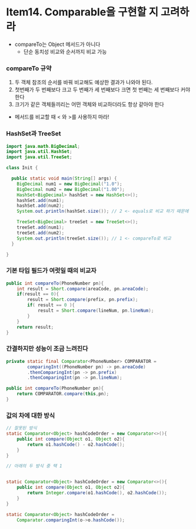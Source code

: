 # Item14. Comparable을 구현할 지 고려하라
* compareTo는 Object 메서드가 아니다
  * 단순 동치성 비교와 순서까지 비교 가능

### compareTo 규약
1. 두 객체 참조의 순서를 바꿔 비교해도 예상한 결과가 나와야 된다.
2. 첫번째가 두 번째보다 크고 두 번째가 세 번째보다 크면 첫 번째는 세 번째보다 커야 한다
3. 크기가 같은 객체들끼리는 어떤 객체와 비교하더라도 항상 같아야 한다


* 메서드를 비교할 때 < 와 >를 사용하지 마라!
### HashSet과 TreeSet

```java
import java.math.BigDecimal;
import java.util.HashSet;
import java.util.TreeSet;

class Init {

  public static void main(String[] args) {
    BigDecimal num1 = new BigDecimal("1.0");
    BigDecimal num2 = new BigDecimal("1.00");
    HashSet<BigDecimal> hashSet = new HashSet<>();
    hashSet.add(num1);
    hashSet.add(num2);
    System.out.println(hashSet.size()); // 2 <- equals로 비교 하기 때문에

    TreeSet<BigDecimal> treeSet = new TreeSet<>();
    treeSet.add(num1);
    treeSet.add(num2);
    System.out.println(treeSet.size()); // 1 <- compareTo로 비교
  }

}

```

### 기본 타입 필드가 여럿일 때의 비교자
```java
public int compareTo(PhoneNumber pn){
    int result = Short.compare(areaCode, pn.areaCode);
    if(result == 0){
        result = Short.compare(prefix, pn.prefix);
        if( result == 0 ){
            result = Short.compare(lineNum, pn.lineNum);
        }
    }
    return result;
}
```


### 간결하지만 성능이 조금 느려진다
```java
private static final Comparator<PhoneNumber> COMPARATOR = 
        comparingInt((PhoneNumber pn) -> pn.areaCode)
        .thenComparingInt(pn -> pn.prefix)
        .thenComparingInt(pn -> pn.lineNum);

public int compareTo(PhoneNumber pn){
    return COMPARATOR.compare(this,pn);
}
```

### 값의 차에 대한 방식
```java
// 잘못된 방식
static Comparator<Object> hashCodeOrder = new Comparator<>(){
    public int compare(Object o1, Object o2){
        return o1.hashCode() - o2.hashCode();    
    }    
}

// 아래의 두 방식 중 택 1


static Comparator<Object> hashCodeOrder = new Comparator<>(){
    public int compare(Object o1, Object o2){
        return Integer.compare(o1.hashCode(), o2.hashCode());
    }
}

static Comparator<Object> hashCodeOrder = 
    Comparator.comparingInt(o->o.hashCode());
```
